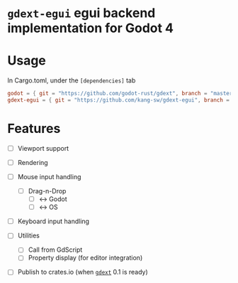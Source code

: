 # `gdext-egui` egui backend implementation for Godot 4



# Usage

In Cargo.toml, under the `[dependencies]` tab

```toml
godot = { git = "https://github.com/godot-rust/gdext", branch = "master" }
gdext-egui = { git = "https://github.com/kang-sw/gdext-egui", branch = "master" }
```

# Features

- [ ] Viewport support
- [ ] Rendering
- [ ] Mouse input handling
  - [ ] Drag-n-Drop
    - [ ] <-> Godot
    - [ ] <-> OS
- [ ] Keyboard input handling
- [ ] Utilities
  - [ ] Call from GdScript
  - [ ] Property display (for editor integration)
- [ ] Publish to crates.io (when [`gdext`](https://github.com/godot-rust/gdext) 0.1 is ready)


